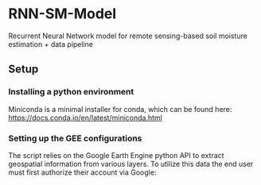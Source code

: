 # RNN-SM-Model
Recurrent Neural Network model for remote sensing-based soil moisture estimation + data pipeline

## Setup

### Installing a python environment
Miniconda is a minimal installer for conda, which can be found here: <https://docs.conda.io/en/latest/miniconda.html>

### Setting up the GEE configurations
The script relies on the Google Earth Engine python API to extract geospatial information from various layers. To utilize this data the end user must first authorize their account via Google:

